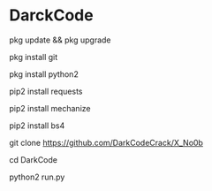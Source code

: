 # DarckCode

pkg update && pkg upgrade

pkg install git

pkg install python2

pip2 install requests

pip2 install mechanize

pip2 install bs4

git clone https://github.com/DarkCodeCrack/X_No0b

cd DarkCode

python2 run.py
